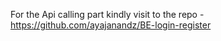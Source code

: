 For the Api calling part kindly visit to the repo - https://github.com/ayajanandz/BE-login-register
